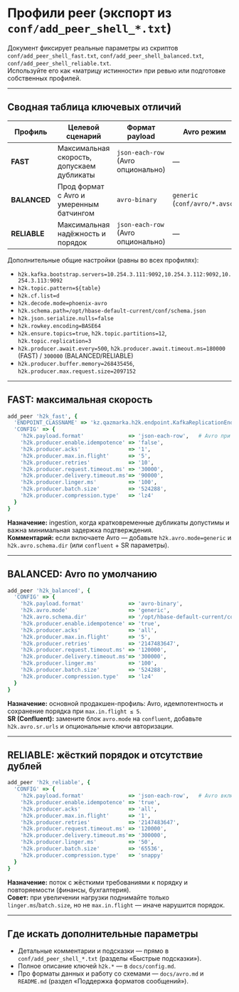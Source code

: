 # Профили peer (экспорт из `conf/add_peer_shell_*.txt`)

Документ фиксирует реальные параметры из скриптов `conf/add_peer_shell_fast.txt`, `conf/add_peer_shell_balanced.txt`, `conf/add_peer_shell_reliable.txt`.  
Используйте его как «матрицу истинности» при ревью или подготовке собственных профилей.

---

## Сводная таблица ключевых отличий

| Профиль | Целевой сценарий | Формат payload | Avro режим | `acks` | `enable.idempotence` | `max.in.flight` | `linger.ms` | `batch.size` | `compression.type` |
|---------|------------------|----------------|-----------|--------|----------------------|-----------------|-------------|--------------|--------------------|
| **FAST** | Максимальная скорость, допускаем дубликаты | `json-each-row` (Avro опционально) | — | `1` | `false` | `5` | `100` | `524288` (512 KiB) | `lz4` |
| **BALANCED** | Прод формат с Avro и умеренным батчингом | `avro-binary` | `generic` (`conf/avro/*.avsc`) | `all` | `true` | `5` | `100` | `524288` | `lz4` |
| **RELIABLE** | Максимальная надёжность и порядок | `json-each-row` (Avro опционально) | — | `all` | `true` | `1` | `50` | `65536` (64 KiB) | `snappy` |

Дополнительные общие настройки (равны во всех профилях):

- `h2k.kafka.bootstrap.servers=10.254.3.111:9092,10.254.3.112:9092,10.254.3.113:9092`
- `h2k.topic.pattern=${table}`
- `h2k.cf.list=d`
- `h2k.decode.mode=phoenix-avro`
- `h2k.schema.path=/opt/hbase-default-current/conf/schema.json`
- `h2k.json.serialize.nulls=false`
- `h2k.rowkey.encoding=BASE64`
- `h2k.ensure.topics=true`, `h2k.topic.partitions=12`, `h2k.topic.replication=3`
- `h2k.producer.await.every=500`, `h2k.producer.await.timeout.ms=180000` (FAST) / `300000` (BALANCED/RELIABLE)
- `h2k.producer.buffer.memory=268435456`, `h2k.producer.max.request.size=2097152`

---

## FAST: максимальная скорость

```ruby
add_peer 'h2k_fast', {
  'ENDPOINT_CLASSNAME' => 'kz.qazmarka.h2k.endpoint.KafkaReplicationEndpoint',
  'CONFIG' => {
    'h2k.payload.format'              => 'json-each-row',   # Avro при необходимости раскомментировать
    'h2k.producer.enable.idempotence' => 'false',
    'h2k.producer.acks'               => '1',
    'h2k.producer.max.in.flight'      => '5',
    'h2k.producer.retries'            => '10',
    'h2k.producer.request.timeout.ms' => '30000',
    'h2k.producer.delivery.timeout.ms'=> '90000',
    'h2k.producer.linger.ms'          => '100',
    'h2k.producer.batch.size'         => '524288',
    'h2k.producer.compression.type'   => 'lz4'
  }
}
```

**Назначение:** ingestion, когда кратковременные дубликаты допустимы и важна минимальная задержка подтверждения.  
**Комментарий:** если включаете Avro — добавьте `h2k.avro.mode=generic` и `h2k.avro.schema.dir` (или `confluent` + SR параметры).

---

## BALANCED: Avro по умолчанию

```ruby
add_peer 'h2k_balanced', {
  'CONFIG' => {
    'h2k.payload.format'              => 'avro-binary',
    'h2k.avro.mode'                   => 'generic',
    'h2k.avro.schema.dir'             => '/opt/hbase-default-current/conf/avro',
    'h2k.producer.enable.idempotence' => 'true',
    'h2k.producer.acks'               => 'all',
    'h2k.producer.max.in.flight'      => '5',
    'h2k.producer.retries'            => '2147483647',
    'h2k.producer.request.timeout.ms' => '120000',
    'h2k.producer.delivery.timeout.ms'=> '300000',
    'h2k.producer.linger.ms'          => '100',
    'h2k.producer.batch.size'         => '524288',
    'h2k.producer.compression.type'   => 'lz4'
  }
}
```

**Назначение:** основной продакшен-профиль: Avro, идемпотентность и сохранение порядка при `max.in.flight ≤ 5`.  
**SR (Confluent):** замените блок `avro.mode` на `confluent`, добавьте `h2k.avro.sr.urls` и опциональные ключи авторизации.

---

## RELIABLE: жёсткий порядок и отсутствие дублей

```ruby
add_peer 'h2k_reliable', {
  'CONFIG' => {
    'h2k.payload.format'              => 'json-each-row',   # Avro включается аналогично fast
    'h2k.producer.enable.idempotence' => 'true',
    'h2k.producer.acks'               => 'all',
    'h2k.producer.max.in.flight'      => '1',
    'h2k.producer.retries'            => '2147483647',
    'h2k.producer.request.timeout.ms' => '120000',
    'h2k.producer.delivery.timeout.ms'=> '300000',
    'h2k.producer.linger.ms'          => '50',
    'h2k.producer.batch.size'         => '65536',
    'h2k.producer.compression.type'   => 'snappy'
  }
}
```

**Назначение:** поток с жёсткими требованиями к порядку и повторяемости (финансы, бухгалтерия).  
**Совет:** при увеличении нагрузки поднимайте только `linger.ms`/`batch.size`, но не `max.in.flight` — иначе нарушится порядок.

---

## Где искать дополнительные параметры

- Детальные комментарии и подсказки — прямо в `conf/add_peer_shell_*.txt` (разделы «Быстрые подсказки»).  
- Полное описание ключей `h2k.*` — в `docs/config.md`.  
- Про форматы данных и работу со схемами — `docs/avro.md` и `README.md` (раздел «Поддержка форматов сообщений»).
